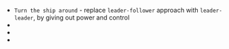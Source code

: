* `Turn the ship around` - replace `leader-follower` approach with `leader-leader`, by giving out power and control
* 
* 
* 
